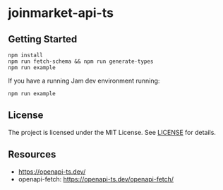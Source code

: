 # joinmarket-api-ts

## Getting Started

```shell
npm install
npm run fetch-schema && npm run generate-types
npm run example
```

If you have a running Jam dev environment running:

```shell
npm run example
```

## License

The project is licensed under the MIT License. See [LICENSE](LICENSE) for details.

## Resources
- https://openapi-ts.dev/
- openapi-fetch: https://openapi-ts.dev/openapi-fetch/
